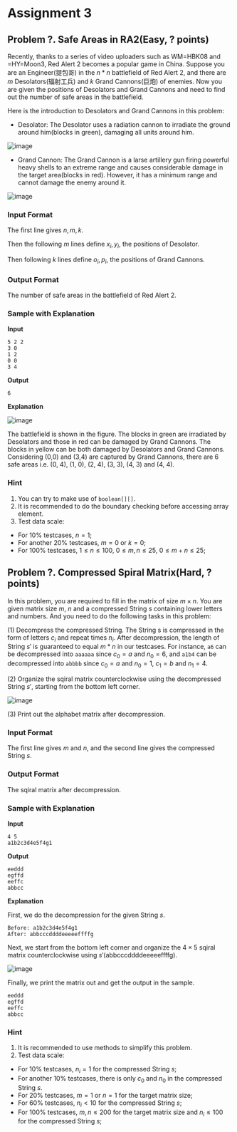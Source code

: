 # Assignment 3

## Problem ?. Safe Areas in RA2(Easy, ? points)

Recently, thanks to a series of video uploaders such as WM=HBK08 and =HY=Moon3, Red Alert 2 becomes a popular game in China. Suppose you are an Engineer(提包哥) in the $n*n$ battlefield of Red Alert 2, and there are $m$ Desolators(辐射工兵) and $k$ Grand Cannons(巨炮) of enemies. Now you are given the positions of Desolators and Grand Cannons and need to find out the number of safe areas in the battlefield.

Here is the introduction to Desolators and Grand Cannons in this problem:

- Desolator: The Desolator uses a radiation cannon to irradiate the ground around him(blocks in green), damaging all units around him.

![image](https://user-images.githubusercontent.com/64548919/223599396-d57b7510-a661-4b4d-baed-11ac6ebfcd73.png)


- Grand Cannon: The Grand Cannon is a larse artillery gun firing powerful heavy shells to an extreme range and causes considerable damage in the target area(blocks in red). However, it has a minimum range and cannot damage the enemy around it.

![image](https://user-images.githubusercontent.com/64548919/223598956-fc4a66eb-3665-47ba-94b4-5894839afd0b.png)

### Input Format

The first line gives $n,m,k$.

Then the following $m$ lines define $x_i,y_i$, the positions of Desolator.

Then following $k$ lines define $o_i,p_i$, the positions of Grand Cannons.

### Output Format

The number of safe areas in the battlefield of Red Alert 2.

### Sample with Explanation

**Input**

```text
5 2 2
3 0
1 2
0 0
3 4
```

**Output**
```text
6
```

**Explanation**

![image](https://user-images.githubusercontent.com/64548919/223601583-b12bfab4-c385-408d-8bf3-a83c5b87f45d.png)

The battlefield is shown in the figure. The blocks in green are irradiated by Desolators and those in red can be damaged by Grand Cannons. The blocks in yellow can be both damaged by Desolators and Grand Cannons.
Considering (0,0) and (3,4) are captured by Grand Cannons, there are 6 safe areas i.e. (0, 4), (1, 0), (2, 4), (3, 3), (4, 3) and (4, 4).

### Hint

1. You can try to make use of `boolean[][]`.
2. It is recommended to do the boundary checking before accessing array element.
3. Test data scale:

- For $10\%$ testcases, $n = 1$; 
- For another $20\%$ testcases, $m = 0$ or $k = 0$; 
- For $100\%$ testcases, $1 \le n \le 100$, $0 \le m,n \le 25$, $0 \le m+n \le 25$;

## Problem ?. Compressed Spiral Matrix(Hard, ? points)

In this problem, you are required to fill in the matrix of size $m × n$.
You are given matrix size $m$, $n$ and a compressed String $s$ containing lower letters and numbers. 
And you need to do the following tasks in this problem:

(1) Decompress the compressed String. The String s is compressed in the form of letters $c_i$ and repeat times $n_i$. After decompression, the length of String $s'$ is guaranteed to equal $m*n$ in our testcases. For instance, `a6` can be decompressed into `aaaaaa` since $c_0=a$ and $n_0=6$, and `a1b4` can be decompressed into `abbbb` since $c_0=a$ and $n_0 = 1$, $c_1=b$ and $n_1=4$.

(2) Organize the sqiral matrix counterclockwise using the decompressed String $s'$, starting from the bottom left corner.

![image](https://user-images.githubusercontent.com/64548919/223476252-46beba66-8c0e-49ea-a194-1ec4a83e8429.png)

(3) Print out the alphabet matrix after decompression.

### Input Format
The first line gives $m$ and $n$, and the second line gives the compressed String $s$.

### Output Format

The sqiral matrix after decompression.

### Sample with Explanation

**Input**

```text
4 5
a1b2c3d4e5f4g1
```

**Output**

```text
eeddd
egffd
eeffc
abbcc
```

**Explanation**

First, we do the decompression for the given String $s$.

```text
Before: a1b2c3d4e5f4g1
After: abbcccddddeeeeeffffg
```

Next, we start from the bottom left corner and organize the $4×5$ sqiral matrix counterclockwise using $s'$(abbcccddddeeeeeffffg).

![image](https://user-images.githubusercontent.com/64548919/223479172-4433a9a1-b90a-4353-9d54-bfa56908a81f.png)

Finally, we print the matrix out and get the output in the sample.

```text
eeddd
egffd
eeffc
abbcc
```

### Hint

1. It is recommended to use methods to simplify this problem.
2. Test data scale:

- For $10\%$ testcases, $n_i = 1$ for the compressed String $s$; 
- For another $10\%$ testcases, there is only $c_0$ and $n_0$ in the compressed String $s$.
- For $20\%$ testcases, $m = 1$ or $n = 1$ for the target matrix size; 
- For $60\%$ testcases, $n_i \lt 10$ for the compressed String $s$; 
- For $100\%$ testcases, $m,n \le 200$ for the target matrix size and $n_i \le 100$ for the compressed String $s$;